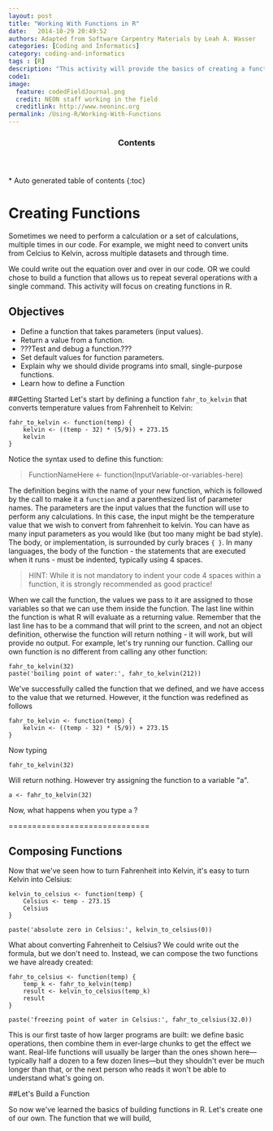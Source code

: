 ```yaml
---
layout: post
title: "Working With Functions in R"
date:   2014-10-29 20:49:52
authors: Adapted from Software Carpentry Materials by Leah A. Wasser
categories: [Coding and Informatics]
category: coding-and-informatics
tags : [R]
description: "This activity will provide the basics of creating a function in R."
code1: 
image:
  feature: codedFieldJournal.png
  credit: NEON staff working in the field
  creditlink: http://www.neoninc.org
permalink: /Using-R/Working-With-Functions
---
```

<section id="table-of-contents" class="toc">
  <header>
    <h3 >Contents</h3>
  </header>
<div id="drawer" markdown="1">
*  Auto generated table of contents
{:toc}
</div>
</section><!-- /#table-of-contents -->

# Creating Functions

Sometimes we need to perform a calculation or a set of calculations, multiple times in our code. For example, we might need to convert units from Celcius to Kelvin, across multiple datasets and through time. 
 
We could write out the equation over and over in our code. OR we could chose to build a function that allows us to repeat several operations with a single command. This activity will focus on creating functions in R.

## Objectives

* Define a function that takes parameters (input values).
* Return a value from a function.
* ???Test and debug a function.???
* Set default values for function parameters.
* Explain why we should divide programs into small, single-purpose functions.
* Learn how to define a Function

##Getting Started
Let's start by defining a function `fahr_to_kelvin` that converts temperature values from Fahrenheit to Kelvin:


	fahr_to_kelvin <- function(temp) {
	    kelvin <- ((temp - 32) * (5/9)) + 273.15
	    kelvin
	}

Notice the syntax used to define this function:


> FunctionNameHere <- function(InputVariable-or-variables-here)

The definition begins with the name of your new function, which is followed by the call to make it a `function` and a parenthesized list of parameter names. The parameters are the input values that the function will use to perform any calculations. In this case, the input might be the temperature value that we wish to convert from fahrenheit to kelvin. You can have as many input parameters as you would like (but too many might be bad style). The body, or implementation, is surrounded by curly braces `{ }`. In many languages, the body of the function - the statements that are executed when it runs - must be indented, typically using 4 spaces. 

>HINT: While it is not mandatory to indent your code 4 spaces within a function, it is  strongly recommended as good practice!

When we call the function, the values we pass to it are assigned to those variables so that we can use them inside the function. The last line within the function is what R will evaluate as a returning value. Remember that the last line has to be a command that will print to the screen, and not an object definition, otherwise the function will return nothing - it will work, but will provide no output. For example, let's try running our function. Calling our own function is no different from calling any other function:


	fahr_to_kelvin(32)
	paste('boiling point of water:', fahr_to_kelvin(212))


We've successfully called the function that we defined, and we have access to the value that we returned. However, it the function was redefined as follows


	fahr_to_kelvin <- function(temp) {
	    kelvin <- ((temp - 32) * (5/9)) + 273.15
	}


Now typing


    fahr_to_kelvin(32)


Will return nothing. However try assigning the function to a variable "a".

    a <- fahr_to_kelvin(32)

Now, what happens when you type `a` ?

==============================


## Composing Functions

Now that we've seen how to turn Fahrenheit into Kelvin, it's easy to turn Kelvin into Celsius:

	kelvin_to_celsius <- function(temp) {
	    Celsius <- temp - 273.15
		Celsius
	}
	
	paste('absolute zero in Celsius:', kelvin_to_celsius(0))

What about converting Fahrenheit to Celsius? We could write out the formula, but we don't need to. Instead, we can compose the two functions we have already created:

	fahr_to_celsius <- function(temp) {
		temp_k <- fahr_to_kelvin(temp)
		result <- kelvin_to_celsius(temp_k)
	    result
	}
	
	paste('freezing point of water in Celsius:', fahr_to_celsius(32.0))


This is our first taste of how larger programs are built: we define basic operations, then combine them in ever-large chunks to get the effect we want. 
Real-life functions will usually be larger than the ones shown here—typically half a dozen to a few dozen lines—but they shouldn't ever be much longer than that, or the next person who reads it won't be able to understand what's going on. 


##Let's Build a Function

So now we've learned the basics of building functions in R. Let's create one of our own. The function that we will build, 
